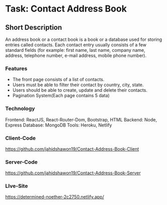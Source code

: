 # Task: Contact Address Book



## Short Description 

An address book or a contact book is a book or a database used for storing entries called contacts. Each contact entry usually consists of a few standard fields (for example: first name, last name, company name, address, telephone number, e-mail address, mobile phone number).

### Features

- The front page consists of a list of contacts.
- Users must be able to filter their contact by country, city, state.
- Users should be able to create, update and delete their contacts.
- Pagination System(Each page contains 5 data)

### Technology

Frontend: ReactJS, React-Router-Dom, Bootstrap, HTML
Backend: Node, Express
Database: MongoDB 
Tools: Heroku, Netlify 


### Client-Code

https://github.com/jahidshawon19/Contact-Address-Book-Client

### Server-Code
https://github.com/jahidshawon19/Contact-Address-Book-Server

### LIve-Site

https://determined-noether-2c2750.netlify.app/

